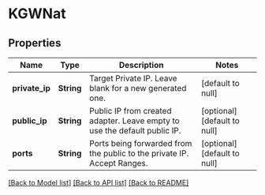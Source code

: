 # KGWNat
## Properties

| Name | Type | Description | Notes |
|------------ | ------------- | ------------- | -------------|
| **private\_ip** | **String** | Target Private IP. Leave blank for a new generated one. | [default to null] |
| **public\_ip** | **String** | Public IP from created adapter. Leave empty to use the default public IP. | [optional] [default to null] |
| **ports** | **String** | Ports being forwarded from the public to the private IP. Accept Ranges. | [optional] [default to null] |

[[Back to Model list]](../README.md#documentation-for-models) [[Back to API list]](../README.md#documentation-for-api-endpoints) [[Back to README]](../README.md)

